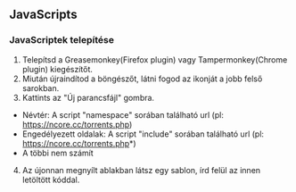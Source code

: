 ## JavaScripts

### JavaScriptek telepítése
 1. Telepítsd a Greasemonkey(Firefox plugin) vagy Tampermonkey(Chrome plugin) kiegészítőt.
 2. Miután újraindítod a böngészőt, látni fogod az ikonját a jobb felső sarokban.
 3. Kattints az "Új parancsfájl" gombra.
  * Névtér: A script "namespace" sorában található url (pl: https://ncore.cc/torrents.php)
  * Engedélyezett oldalak: A script "include" sorában található url (pl: https://ncore.cc/torrents.php*)
  * A többi nem számít
 4. Az újonnan megnyílt ablakban látsz egy sablon, írd felül az innen letöltött kóddal.

